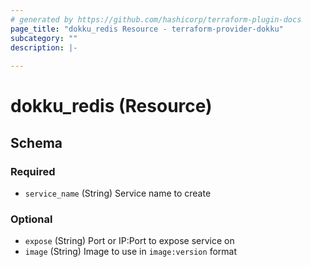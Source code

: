 ```yaml
---
# generated by https://github.com/hashicorp/terraform-plugin-docs
page_title: "dokku_redis Resource - terraform-provider-dokku"
subcategory: ""
description: |-
  
---
```


# dokku_redis (Resource)





<!-- schema generated by tfplugindocs -->
## Schema

### Required

- `service_name` (String) Service name to create

### Optional

- `expose` (String) Port or IP:Port to expose service on
- `image` (String) Image to use in `image:version` format
